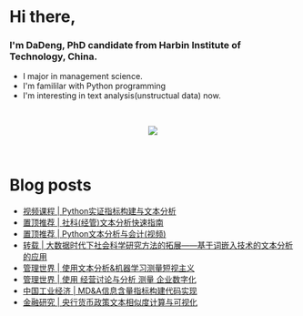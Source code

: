# Hi there, 

### I'm DaDeng, PhD candidate from Harbin Institute of Technology, China.  

- I major in management science.
- I'm famililar with Python programming
- I'm interesting in text analysis(unstructual data) now.

  

<br>

<div align="center">
  <p>
<a href="https://github.com/hidadeng">
  <img src="https://github-readme-stats.vercel.app/api?username=hidadeng&show_icons=true&theme=default&hide=contribs,issues" />
  </a>
  </p>
</div>

<br>

# Blog posts
<!-- BLOG-POST-LIST:START -->
<!-- BLOG-POST-LIST:END -->

- [视频课程 | Python实证指标构建与文本分析](https://hidadeng.github.io/blog/management_python_course/)
- [置顶推荐 | 社科(经管)文本分析快速指南](https://hidadeng.github.io/blog/the_text_analysis_list_about_ms/)
- [置顶推荐 | Python文本分析与会计(视频)](https://hidadeng.github.io/blog/accountingtext/)
- [转载 | 大数据时代下社会科学研究方法的拓展——基于词嵌入技术的文本分析的应用](https://hidadeng.github.io/blog/wordembeddingsinsocialscience/)
- [管理世界 | 使用文本分析&机器学习测量短视主义](https://hidadeng.github.io/blog/text_mining_in_2021_management_world/)
- [管理世界 | 使用 经营讨论与分析 测量 企业数字化](https://hidadeng.github.io/blog/2022-11-03-mda-measure-digitalization/)
- [中国工业经济 | MD&A信息含量指标构建代码实现](https://hidadeng.github.io/blog/2023-01-06-mda_informative_content/)
- [金融研究 | 央行货币政策文本相似度计算与可视化](https://hidadeng.github.io/blog/2023-01-10-similarity_of_cental_bank_monetary_policy/)
<br>


